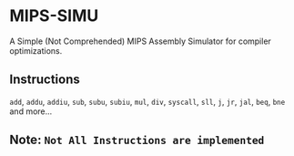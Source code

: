 # MIPS-SIMU
A Simple (Not Comprehended) MIPS Assembly Simulator for compiler optimizations.

## Instructions
`add`, `addu`, `addiu`, `sub`, `subu`, `subiu`, `mul`, `div`, `syscall`, `sll`, `j`, `jr`, `jal`, `beq`, `bne` and more...

## Note: `Not All Instructions are implemented`
